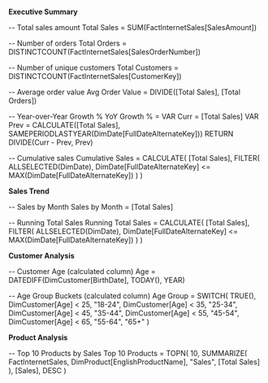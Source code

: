 **Executive Summary**

-- Total sales amount 
Total Sales = SUM(FactInternetSales[SalesAmount])

-- Number of orders
Total Orders = DISTINCTCOUNT(FactInternetSales[SalesOrderNumber])

-- Number of unique customers
Total Customers = DISTINCTCOUNT(FactInternetSales[CustomerKey])

-- Average order value
Avg Order Value = DIVIDE([Total Sales], [Total Orders])

-- Year-over-Year Growth %
YoY Growth % =
VAR Curr = [Total Sales]
VAR Prev = CALCULATE([Total Sales], SAMEPERIODLASTYEAR(DimDate[FullDateAlternateKey]))
RETURN DIVIDE(Curr - Prev, Prev)

-- Cumulative sales
Cumulative Sales =
CALCULATE(
    [Total Sales],
    FILTER(
        ALLSELECTED(DimDate),
        DimDate[FullDateAlternateKey] <= MAX(DimDate[FullDateAlternateKey])
    )
)

**Sales Trend**

-- Sales by Month
Sales by Month = [Total Sales]

-- Running Total Sales
Running Total Sales =
CALCULATE(
    [Total Sales],
    FILTER(
        ALLSELECTED(DimDate),
        DimDate[FullDateAlternateKey] <= MAX(DimDate[FullDateAlternateKey])
    )
)

**Customer Analysis**

-- Customer Age (calculated column)
Age = DATEDIFF(DimCustomer[BirthDate], TODAY(), YEAR)

-- Age Group Buckets (calculated column)
Age Group =
SWITCH(
    TRUE(),
    DimCustomer[Age] < 25, "18-24",
    DimCustomer[Age] < 35, "25-34",
    DimCustomer[Age] < 45, "35-44",
    DimCustomer[Age] < 55, "45-54",
    DimCustomer[Age] < 65, "55-64",
    "65+"
)

**Product Analysis**

-- Top 10 Products by Sales
Top 10 Products =
TOPN(
    10,
    SUMMARIZE(
        FactInternetSales,
        DimProduct[EnglishProductName],
        "Sales", [Total Sales]
    ),
    [Sales],
    DESC
)
